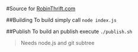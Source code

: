 #Source for [RobinThrift.com](http://www.robinthrift.com)

##Building
To build simply call `node index.js`

##Publish
To build an publish execute `./publish.sh`

> Needs node.js and git subtree